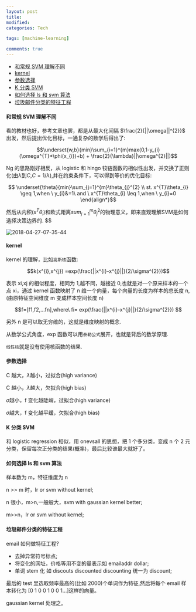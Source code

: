 ```yaml
---
layout: post
title:
modified:
categories: Tech

tags: [machine-learning]

comments: true
---
```


<!-- TOC -->

- [和常规 SVM 理解不同](#和常规svm理解不同)
- [kernel](#kernel)
- [参数选择](#参数选择)
- [K 分类 SVM](#k分类svm)
- [如何选择 ls 和 svm 算法](#如何选择ls和svm算法)
- [垃圾邮件分类的特征工程](#垃圾邮件分类的特征工程)

<!-- /TOC -->

#### 和常规 SVM 理解不同

看的教材也好，参考文章也罢，都是从最大化间隔
$\frac{2}{||\omega||^{2}}$
出发，然后提出优化目标，一通复杂的数学后得出了:

$$\underset{w,b}{min}\sum_{i=1}^{m}max(0,1-y_{i}(\omega^{T}*\phi(x_{i})+b) + \frac{2}{\lambda}||\omega^{2}||)$$

Ng 的思路刚好相反，从 logistic 和 hingo 铰链函数的相似性出发，并交换了正则化(由$\lambda$到$C$,$C=1/\lambda$),并在约束条件下，可以得到等价的优化目标:

$$
\underset{\theta}{min}\sum_{j=1}^{m}\theta_{j}^{2}
\\
st. x^{T}\theta_{i} \geq 1,when \ y_{i}&=1\  and \ x^{T}\theta_{i} \leq 1,when \ y_{i}=0
\end{align*}$$

然后从内积($x^{T}\theta_{i}$)和欧式距离$sum_{j=1}^{m}\theta_{j}^{2}$的物理意义，即来直观理解SVM是如何选择决策边界的.
$$

![2018-04-27-07-35-44](https://images-1257933000.cos.ap-chengdu.myqcloud.com/2018-04-27-07-35-44.png)

#### kernel

kernel 的理解，比如`高斯核`函数:

$$k(x^{i},x^{j}) =exp(\frac{||x^{i}-x^{j}||}{2/\sigma^{2}})$$

表示 xi,xj 的相似程度，相同为 1,越不同，越接近 0,也就是对一个原来样本的一个点 xi，通过 kernel 函数映射了 n 维一个向量，每个向量的长度为样本的总长度 n,(由原特征空间维度 m 变成样本空间长度 n)

$$f=[f1,f2,...fn],where\ fi= exp(\frac{||x^{i}-x^{j}||}{2/\sigma^{2}}) $$

另外 n 是可以取无穷维的，这就是维度映射的概念.

从数学公式角度，exp 函数可以用`泰勒公式`展开，也就是背后的数学原理.

`线性核`就是没有使用核函数的结果.

#### 参数选择

C 越大，$\lambda$越小，过拟合(high variance)

C 越小，$\lambda$越大，欠拟合(high bias)

$\sigma$越小，f 变化越陡峭，过拟合(high variance)

$\sigma$越大，f 变化越平缓，欠拟合(high bias)

#### K 分类 SVM

和 logistic regression 相似，用 onevsall 的思想，把 1 个多分类，变成 n 个 2 元分类，保留每次正分类的结果(概率)，最后比较谁最大就好了。

#### 如何选择 ls 和 svm 算法

样本数为 m，特征维度为 n

n >> m 时，lr or svm without kernel;

n 很小，m>n,一般般大，svm with gaussian kernel better;

m>>n，lr or svm without kernel;

#### 垃圾邮件分类的特征工程

email 如何做特征工程?

- 去掉异常符号标点;
- 将变化的网址，价格等用不变的量表示如 emailaddr dollar;
- 单词 stem 化 如 discouts discounted discounting 统一为 discount;

最后的 test 里选取频率最高的(比如 2000)个单词作为特征,然后将每个 email 样本转化为
[0 1 0 0 1 0 0 1...]这样的向量。

gaussian kernel 处理之。
